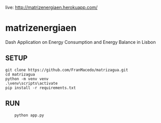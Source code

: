 live: http://matrizenergiaen.herokuapp.com/


# matrizenergiaen

Dash Application on Energy Consumption and Energy Balance in Lisbon


## SETUP

```
git clone https://github.com/FranMacedo/matrizagua.git
cd matrizagua
python -m venv venv
.\venv\scripts\activate
pip install -r requirements.txt
```

## RUN

```
	python app.py
```
